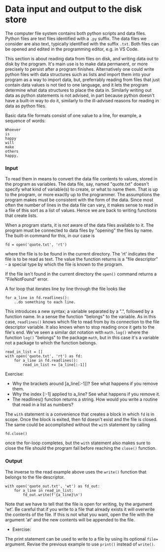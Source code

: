 # Data input and output to the disk store

The computer file system contains both python scripts and data files. Python files are text files identified with a `.py` suffix. The data files we consider are also text, typically identified with the suffix `.txt`.  Both files can be opened and edited in the programming editor, e.g. in VS Code. 

This section is about reading data from files on disk, and writing data out to disk by the program.  It's main use is to make data permanent, or more precisely to persist after a program finishes.  Alternatively one could write python files with data structures such as lists and import them into your program as a way to import data, but, preferrably reading from files that just contain data values is not tied to one language, and it lets the program determine what data structures to place the data in. Similarly writing out data as python statements is not advised, in part because python doesn't have a built-in way to do it, similarly to the ill-advised reasons for reading in data as python files.

Basic data file formats consist of one value to a line, for example, a sequence of words:

    Whoever
    is
    happy
    will
    make
    others
    happy.

### Input 

To read them in means to convert the data file contents to values, stored in the program as variables. The data file, say, named "quote.txt" doesn't specify what kind of variable(s) to create, or what to name them. That is up to the program, or more exactly up to the programmer. The assumptions the program makes must be consistent with the form of the data. Since most often the number of lines in the data file can vary, it makes sense to read in a file of this sort as a list of values. Hence we are back to writing functions that create lists. 

When a program starts, it is not aware of the data files available to it. The program must be connected to data files by "opening" the files by name. The built-in command for this, in our case is 

    fd = open('quote.txt', 'rt')

where the file is to be found in the current directory. The 'rt' indicates the file is to be read as text.  The value the function returns is a "file descriptor" - a special type by which the file is known to the program. 

If the file isn't found in the current directory the `open()` command returns a "FileNotFound" error. 

A for loop that iterates line by line through the file looks like

    for a_line in fd.readlines():
        ..do something to each line. 

This introduces a new syntax; a variable separated by a ".", followed by a function name. In a sense the function "belongs" to the variable. As in this case, `readlines()` knows which file to read from by its connection to the file descriptor variable. It also knows when to stop reading once it gets to the file's end. We've seen a similar dot notation with `math.log()` where the function `log()` "belongs" to the package `math`, but in this case it's a variable not a package to which the function belongs. 

    read_in_list = []
    with open('quote.txt', 'rt') as fd:
        for a_line in fd.readlines():
            read_in_list += [a_line[:-1]]


Exercise:

- Why the brackets around [a_line[:-1]]?  See what happens if you remove them. 
- Why the index [:-1] applied to a_line? See what happens if you remove it. 
- The readlines() function returns a string.  How would you write a routine that read in a list as numbers? 

The `with` statement is a convenience that creates a block in which `fd` is in scope.  Once the block is exited, then fd doesn't exist and the file is closed.  The same could be accomplished without the `with` statement by calling 

    fd.close()

once the for-loop completes, but the `with` statement also makes sure to close the file should the program fail before reaching the `close()` function. 

### Output

The inverse to the read example above uses the `write()` function that belongs to the file descriptor.

    with open('quote_out.txt', 'wt') as fd_out:
        for a_line in read_in_list:
            fd_out.write(f'{a_line}\n')

Note that we have to tell that the file is open for writing, by the argument 'wt'. Be careful that if you write to a file that already exists it will overwrite the contents of the file. If this is not what you want, open the file with the argument 'at' and the new contents will be appended to the file. 

- Exercise:

The print statement can be used to write to a file by using its optional `file=` argument.  Revise the previous example to use `print()` instead of `write()`. 

